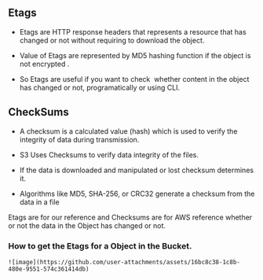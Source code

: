 ## Etags

- Etags are HTTP response headers that represents a resource that has changed or not without requiring to download the object.

- Value of Etags are represented by MD5 hashing function if the object is not encrypted .

- So Etags are useful if you want to check  whether content in the object has changed or not, programatically or using CLI. 

## CheckSums
- A checksum is a calculated value (hash) which is used to verify the integrity of data during  transmission.

- S3 Uses Checksums to verify data integrity of the files.

- If the data is downloaded and manipulated or lost checksum determines it. 

- Algorithms like MD5, SHA-256, or CRC32 generate a checksum from the data in a file

Etags are for our reference and Checksums are for AWS reference whether or not the data in the Object has changed or not.

### How to get the Etags for a Object in the Bucket.

```
![image](https://github.com/user-attachments/assets/16bc8c38-1c8b-480e-9551-574c361414db)


```



